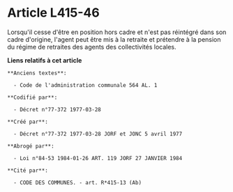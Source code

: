# Article L415-46

Lorsqu'il cesse d'être en position hors cadre et n'est pas réintégré dans son cadre d'origine, l'agent peut être mis à la
retraite et prétendre à la pension du régime de retraites des agents des collectivités locales.

**Liens relatifs à cet article**

	**Anciens textes**:

	  - Code de l'administration communale 564 AL. 1

	**Codifié par**:

	  - Décret n°77-372 1977-03-28

	**Créé par**:

	  - Décret n°77-372 1977-03-28 JORF et JONC 5 avril 1977

	**Abrogé par**:

	  - Loi n°84-53 1984-01-26 ART. 119 JORF 27 JANVIER 1984

	**Cité par**:

	  - CODE DES COMMUNES. - art. R*415-13 (Ab)
